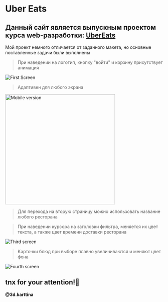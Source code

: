 # Uber Eats
Данный сайт является выпускным проектом курса web-разработки: [UberEats](https://kartinub.netlify.app/ "Посмотрите на него")
--
Мой проект немного отличается от заданного макета, но основные поставленные задачи были выполнены
> При наведении на логотип, кнопку "войти" и корзину присутствует анимация

![First Screen](https://github.com/Kartiina/ScreenShots/blob/main/screenshots/first.png "first page")
> Адаптивен для любого экрана

<img src="https://github.com/Kartiina/ScreenShots/blob/main/screenshots/mobile.png" width="350" alt="Mobile version"/>

> Для перехода на вторую страницу можно использовать название любого ресторана

> При наведении курсора на заголовки фильтра, меняется их цвет текста, а также цвет времени доставки ресторана

![Third screen](https://github.com/Kartiina/ScreenShots/blob/main/screenshots/pushkin.png "Second page!")

> Карточки блюд при выборе плавно увеличиваются и меняют цвет фона

![Fourth screen](https://github.com/Kartiina/ScreenShots/blob/main/screenshots/pushkinactive.png "Some animation")

## tnx for your attention!👻

**@3d.karttina**
